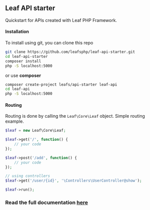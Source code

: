 ## Leaf API starter
Quickstart for APIs created with Leaf PHP Framework. 


#### Installation
To install using git, you can clone this repo
```bash
git clone https://github.com/leafsphp/leaf-api-starter.git
cd leaf-api-starter
composer install
php -S localhost:5000
```

or use **composer**
```bash
composer create-project leafs/api-starter leaf-api
cd leaf-api
php -S localhost:5000
```


#### Routing
Routing is done by calling the `Leaf\Core\Leaf` object. Simple routing example.
```php
$leaf = new Leaf\Core\Leaf;

$leaf->get('/', function() {
	// your code
});

$leaf->post('/add', function() {
	// your code
});

// using controllers
$leaf->get('/user/{id}', '\Controllers\UserController@show');

$leaf->run();
```


### Read the full documentation [here](https://leaf-docs.netlify.com)